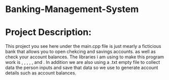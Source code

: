 # Banking-Management-System

# Project Description:
This project you see here under the main.cpp file is just mearly a ficticious bank that allows you to open chekcing and savings accounts. as well as check your account balances. The libraries i am using to make this program work is <iostream>, <cmath>, <ctime>, <iomanip>, <fstream>, and <cstdlib>. In addition we are also using a .txt empty file to collect data the person inputs and save that data so we use to generate account details such as account balances. 
